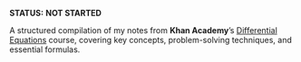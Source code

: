 **STATUS:** __NOT STARTED__

A structured compilation of my notes from **Khan Academy**’s [Differential Equations](https://www.khanacademy.org/math/differential-equations) course, covering key concepts, problem-solving techniques, and essential formulas.